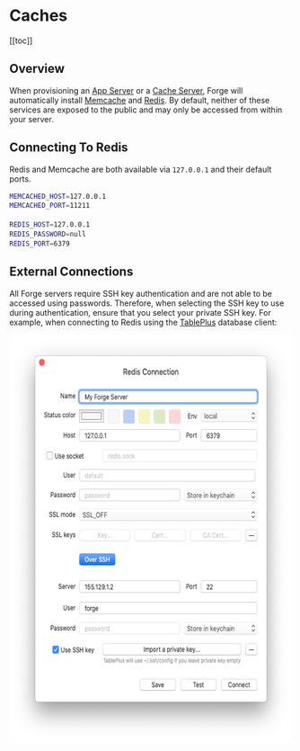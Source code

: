 # Caches

[[toc]]

## Overview

When provisioning an [App Server](/servers/types#app-servers) or a [Cache Server](/servers/types#cache-servers), Forge will automatically install [Memcache](https://www.memcached.org/) and [Redis](https://redis.io/). By default, neither of these services are exposed to the public and may only be accessed from within your server.

## Connecting To Redis

Redis and Memcache are both available via `127.0.0.1` and their default ports.

```bash
MEMCACHED_HOST=127.0.0.1
MEMCACHED_PORT=11211

REDIS_HOST=127.0.0.1
REDIS_PASSWORD=null
REDIS_PORT=6379
```

## External Connections

All Forge servers require SSH key authentication and are not able to be accessed using passwords. Therefore, when selecting the SSH key to use during authentication, ensure that you select your private SSH key. For example, when connecting to Redis using the [TablePlus](https://tableplus.com/) database client:

<img src="./img/redis-gui.png" alt="Connecting to Redis with TablePlus" height="727" width="612">

